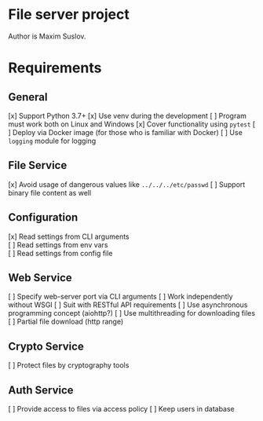 
# File server project

Author is Maxim Suslov.

# Requirements

## General

[x] Support Python 3.7+
[x] Use venv during the development
[ ] Program must work both on Linux and Windows
[x] Cover functionality using `pytest`
[ ] Deploy via Docker image (for those who is familiar with Docker)
[ ] Use `logging` module for logging

## File Service

[x] Avoid usage of dangerous values like `../../../etc/passwd`
[ ] Support binary file content as well

## Configuration

[x] Read settings from CLI arguments  
[ ] Read settings from env vars  
[ ] Read settings from config file  

## Web Service

[ ] Specify web-server port via CLI arguments
[ ] Work independently without WSGI
[ ] Suit with RESTful API requirements
[ ] Use asynchronous programming concept (aiohttp?)
[ ] Use multithreading for downloading files
[ ] Partial file download (http range)

## Crypto Service

[ ] Protect files by cryptography tools

## Auth Service

[ ] Provide access to files via access policy
[ ] Keep users in database
